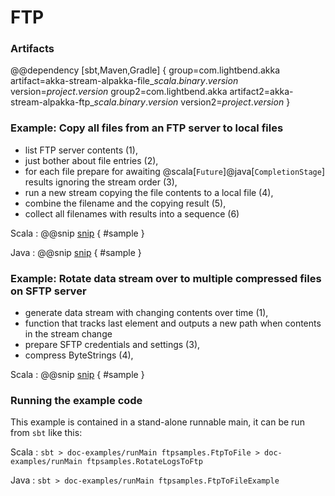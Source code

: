 # FTP

### Artifacts

@@dependency [sbt,Maven,Gradle] {
  group=com.lightbend.akka
  artifact=akka-stream-alpakka-file_$scala.binary.version$
  version=$project.version$
  group2=com.lightbend.akka
  artifact2=akka-stream-alpakka-ftp_$scala.binary.version$
  version2=$project.version$
}

### Example: Copy all files from an FTP server to local files

- list FTP server contents (1),
- just bother about file entries (2),
- for each file prepare for awaiting @scala[`Future`]@java[`CompletionStage`] results ignoring the stream order (3),
- run a new stream copying the file contents to a local file (4),
- combine the filename and the copying result (5),
- collect all filenames with results into a sequence (6)

Scala
: @@snip [snip](/doc-examples/src/main/scala/ftpsamples/FtpToFile.scala) { #sample }

Java
: @@snip [snip](/doc-examples/src/main/java/ftpsamples/FtpToFileExample.java) { #sample }

### Example: Rotate data stream over to multiple compressed files on SFTP server

- generate data stream with changing contents over time (1),
- function that tracks last element and outputs a new path when contents in the stream change
- prepare SFTP credentials and settings (3),
- compress ByteStrings (4),

Scala
: @@snip [snip](/doc-examples/src/main/scala/ftpsamples/RotateLogsToFtp.scala) { #sample }

### Running the example code

This example is contained in a stand-alone runnable main, it can be run
 from `sbt` like this:
 

Scala
:   ```
    sbt
    > doc-examples/runMain ftpsamples.FtpToFile
    > doc-examples/runMain ftpsamples.RotateLogsToFtp
    ```

Java
:   ```
    sbt
    > doc-examples/runMain ftpsamples.FtpToFileExample
    ```
